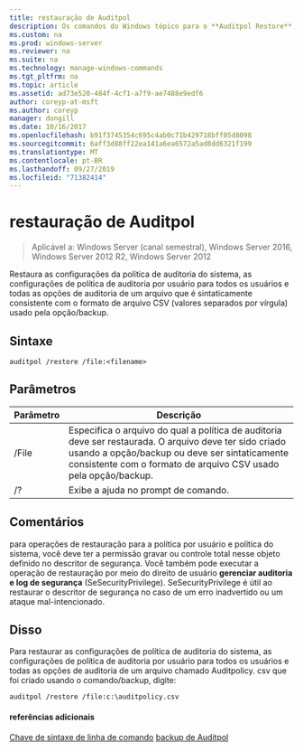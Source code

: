 ```yaml
---
title: restauração de Auditpol
description: Os comandos do Windows tópico para o **Auditpol Restore** – restaura as configurações da política de auditoria do sistema, as configurações de política de auditoria por usuário para todos os usuários e todas as opções de auditoria de um arquivo que é sintaticamente consistente com o formato de arquivo CSV (valores separados por vírgula) usado pela opção/backup.
ms.custom: na
ms.prod: windows-server
ms.reviewer: na
ms.suite: na
ms.technology: manage-windows-commands
ms.tgt_pltfrm: na
ms.topic: article
ms.assetid: ad73e520-484f-4cf1-a7f9-ae7488e9edf6
author: coreyp-at-msft
ms.author: coreyp
manager: dongill
ms.date: 10/16/2017
ms.openlocfilehash: b91f3745354c695c4ab0c71b429718bff05d8098
ms.sourcegitcommit: 6aff3d88ff22ea141a6ea6572a5ad8dd6321f199
ms.translationtype: MT
ms.contentlocale: pt-BR
ms.lasthandoff: 09/27/2019
ms.locfileid: "71382414"
---
```

# <a name="auditpol-restore"></a>restauração de Auditpol

>Aplicável a: Windows Server (canal semestral), Windows Server 2016, Windows Server 2012 R2, Windows Server 2012

Restaura as configurações da política de auditoria do sistema, as configurações de política de auditoria por usuário para todos os usuários e todas as opções de auditoria de um arquivo que é sintaticamente consistente com o formato de arquivo CSV (valores separados por vírgula) usado pela opção/backup.

## <a name="syntax"></a>Sintaxe
```
auditpol /restore /file:<filename>
```
## <a name="parameters"></a>Parâmetros
|Parâmetro|Descrição|
|-------|--------|
|/File|Especifica o arquivo do qual a política de auditoria deve ser restaurada. O arquivo deve ter sido criado usando a opção/backup ou deve ser sintaticamente consistente com o formato de arquivo CSV usado pela opção/backup.|
|/?|Exibe a ajuda no prompt de comando.|
## <a name="remarks"></a>Comentários
para operações de restauração para a política por usuário e política do sistema, você deve ter a permissão gravar ou controle total nesse objeto definido no descritor de segurança. Você também pode executar a operação de restauração por meio do direito de usuário **gerenciar auditoria e log de segurança** (SeSecurityPrivilege). SeSecurityPrivilege é útil ao restaurar o descritor de segurança no caso de um erro inadvertido ou um ataque mal-intencionado.
## <a name="BKMK_examples"></a>Disso
Para restaurar as configurações de política de auditoria do sistema, as configurações de política de auditoria por usuário para todos os usuários e todas as opções de auditoria de um arquivo chamado Auditpolicy. csv que foi criado usando o comando/backup, digite:
```
auditpol /restore /file:c:\auditpolicy.csv
```
#### <a name="additional-references"></a>referências adicionais
[Chave de sintaxe de linha de comando](command-line-syntax-key.md)
[backup de Auditpol](auditpol-backup.md)
